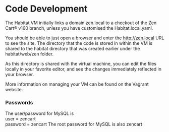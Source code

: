 Code Development
================

The Habitat VM initially links a domain zen.local to a checkout of the Zen Cart® v160 branch, unless you have customised the Habitat.local.yaml.

You should be able to just open a browser and enter the http://zen.local URL to see the site.
The directory that the code is stored in within the VM is shared to the habitat directory that was created earlier under the habitat/web/zen folder.

As this directory is shared with the virtual machine, you can edit the files locally in your favorite editor, and see the changes immediately reflected in your browser.

More information on managing your VM can be found on the Vagrant website.

>
### Passwords  
The user/password for MySQL is  
user = zencart  
password = zencart
The root password for MySQL is also zencart  
